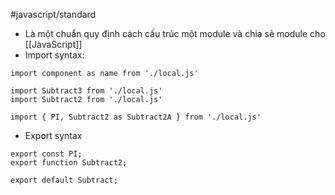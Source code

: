 #javascript/standard 
- Là một chuẩn quy định cách cấu trúc một module và chia sẻ module cho [[JavaScript]]
- Import syntax: 
```JS
import component as name from './local.js'

import Subtract3 from './local.js'
import Subtract2 from './local.js'

import { PI, Subtract2 as Subtract2A } from './local.js'
```
- Export syntax
```JS
export const PI;
export function Subtract2;

export default Subtract;
```